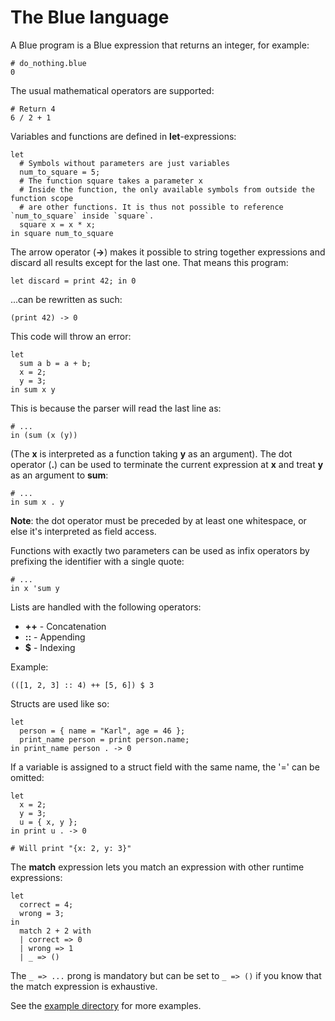 # The Blue language

A Blue program is a Blue expression that returns an integer, for example: 
```
# do_nothing.blue
0
```


The usual mathematical operators are supported:
```
# Return 4
6 / 2 + 1
```


Variables and functions are defined in **let**-expressions:
```
let
  # Symbols without parameters are just variables
  num_to_square = 5;
  # The function square takes a parameter x
  # Inside the function, the only available symbols from outside the function scope
  # are other functions. It is thus not possible to reference `num_to_square` inside `square`.
  square x = x * x;
in square num_to_square
```


The arrow operator (**->**) makes it possible to string
together expressions and discard all results except for the last one.
That means this program:
```
let discard = print 42; in 0
```
...can be rewritten as such:
```
(print 42) -> 0
```


This code will throw an error:
```
let 
  sum a b = a + b;
  x = 2;
  y = 3;
in sum x y
```


This is because the parser will read the last line as:
```
# ...
in (sum (x (y))
```


(The **x** is interpreted as a function taking **y** as an argument).
The dot operator (**.**) can be used to terminate the
current expression at **x** and treat **y** as an argument to **sum**:
```
# ...
in sum x . y
```
**Note**: the dot operator must be preceded by at least one whitespace,
or else it's interpreted as field access.


Functions with exactly two parameters can be used as infix operators
by prefixing the identifier with a single quote:
```
# ...
in x 'sum y
```


Lists are handled with the following operators:
* **++** - Concatenation
* **::** - Appending
* **$** - Indexing

Example:
```
(([1, 2, 3] :: 4) ++ [5, 6]) $ 3
```


Structs are used like so:
``` 
let
  person = { name = "Karl", age = 46 };
  print_name person = print person.name;
in print_name person . -> 0
```


If a variable is assigned to a struct field with the same name,
the '=' can be omitted:
```
let
  x = 2;
  y = 3;
  u = { x, y };
in print u . -> 0

# Will print "{x: 2, y: 3}"
```


The **match** expression lets you match an expression with other
runtime expressions:
```
let
  correct = 4;
  wrong = 3;
in
  match 2 + 2 with
  | correct => 0
  | wrong => 1
  | _ => ()
```
The `_ => ...` prong is mandatory but can be set to `_ => ()` if you know that
the match expression is exhaustive.

See the [example directory](../examples/) for more examples.
